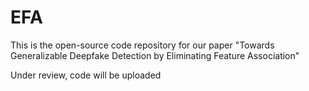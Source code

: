 # EFA
This is the open-source code repository for our paper "Towards Generalizable Deepfake Detection by Eliminating Feature Association"

Under review, code will be uploaded

